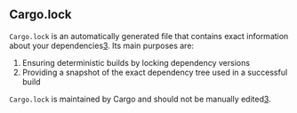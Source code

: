 ## Cargo.lock

`Cargo.lock` is an automatically generated file that contains exact information about your dependencies[3](https://doc.rust-lang.org/cargo/guide/cargo-toml-vs-cargo-lock.html). Its main purposes are:

1. Ensuring deterministic builds by locking dependency versions
2. Providing a snapshot of the exact dependency tree used in a successful build

`Cargo.lock` is maintained by Cargo and should not be manually edited[3](https://doc.rust-lang.org/cargo/guide/cargo-toml-vs-cargo-lock.html).